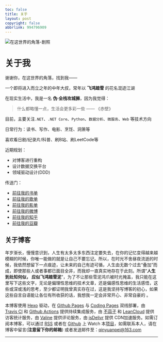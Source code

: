 ```yaml
---
toc: false
title: 关于
layout: post
copyright: false
abbrlink: 994796909
---
```

![在这世界的角落-剧照](https://i.loli.net/2020/02/25/S8knQoPDYct9jHq.jpg)

# 关于我
谢谢你，在这世界的角落，找到我——

一个即将进入而立之年的中年大叔，常年以 **飞鸿踏雪** 的花名混迹江湖

在现实生活中，我是一名 **伪·全栈攻城狮**，因为我觉得：

> 什么都略懂一点，生活会更多彩一些 —— 《赤壁》

目前，主要关注`.NET`、`.NET Core`、`Python`、`数据分析`、`微服务`、`Web` 等技术方向

日常行为：读书、写作、电影、烹饪、洞箫等

喜欢看日剧/纪录片/科普、刷B站、刷LeetCode等


近期规划：

* 对博客进行重构
* 设计数据交换平台
* 领域驱动设计(DDD)

传送门：

* [前往我的书单](https://blog.yuanpei.me/books/)
* [前往我的歌单](https://blog.yuanpei.me/musics/)
* [前往我的影单](https://blog.yuanpei.me/movies/)
* [前往我的微博](https://weibo.com/1278609231/profile)
* [前往我的知乎](https://www.zhihu.com/people/qinyuanpei)
* [前往我的豆瓣](https://www.douban.com/people/60029335/)


## 关于博客
年岁渐长，慢慢意识到，人生有太多太多东西注定要失去，在你的记忆变得越来越模糊的时候，你唯一能做的就是让自己不要忘记。所以，在时光不舍昼夜流逝的时候，我依然想留下一点痕迹，让未来的自己有迹可循，人生由无数个过去“叠加”而成，即使那些人或者事都已面目全非，而我却一直真实地存在于此刻。所谓“**人生到处知何似， 应似飞鸿踏雪泥**”，为了不让那些雪泥鸿爪被时光掩盖，我只能在这里写下这些文字，无论是偏理性思维的技术文章，还是偏感性思维的生活感悟，这些或深或浅的思考，至少都证明我曾真实存在过，这是我坚持写博客的初心，如果这些自言自语能让各位有所收获的话，我想我一定会非常开心、非常自豪的 。

本博客使用 [Hexo](https://hexo.io) 驱动，在 [Github Pages](https://pages.github.com) 与 [Coding Pages](https://coding.net/help/doc/pages/creating-pages.html) 双线部署，由 [Travis CI](https://travis-ci.org/) 和 [Github Actions](https://github.com/actions/starter-workflows) 提供持续集成服务，由 [不蒜子](http://busuanzi.ibruce.info/) 和 [LeanCloud](https://leancloud.cn/) 提供访客统计服务，由 [Valine](https://valine.js.org/) 提供评论服务，由 [jsDelivr](https://www.jsdelivr.com/) 提供 CDN加速服务。如需订阅本博客，可以通过 [RSS](https://blog.yuanpei.me/atom.xml) 或者在 [Github](https://github.com/) 上 Watch 本[项目](https://github.com/qinyuanpei/qinyuanpei.github.io)，如需联系本人，请在博客中留言(**注意留下你的邮箱**) 或者发送邮件至：qinyuanpei@163.com

****